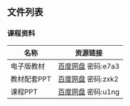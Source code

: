 ## 文件列表

### 课程资料
|名称|资源链接|
|-|-|
|电子版教材|[百度网盘](https://pan.baidu.com/s/1IU3gbYQ5pVQiDRHCmmZHsQ) 密码:e7a3|
|教材配套PPT|[百度网盘](https://pan.baidu.com/s/1c0UNMQrBR3LCnel9uAyW0w) 密码:zxk2|
|课程PPT|[百度网盘](https://pan.baidu.com/s/1P6F51YC-8mz29ElQpFQeyA) 密码:u1ng|
